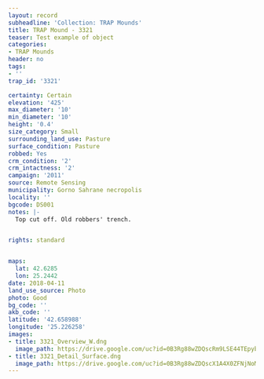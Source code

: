 ```yaml
---
layout: record
subheadline: 'Collection: TRAP Mounds'
title: TRAP Mound - 3321
teaser: Test example of object
categories:
- TRAP Mounds
header: no
tags:
- ''
trap_id: '3321'

certainty: Certain
elevation: '425'
max_diameter: '10'
min_diameter: '10'
height: '0.4'
size_category: Small
surrounding_land_use: Pasture
surface_condition: Pasture
robbed: Yes
crm_condition: '2'
crm_intactness: '2'
campaign: '2011'
source: Remote Sensing
municipality: Gorno Sahrane necropolis
locality: ''
bgcode: DS001
notes: |-
  Top cut off. Old robbers' trench.


rights: standard


maps:
  lat: 42.6285
  lon: 25.2442
date: 2018-04-11
land_use_source: Photo
photo: Good
bg_code: ''
akb_code: ''
latitude: '42.658988'
longitude: '25.226258'
images:
- title: 3321_Overview_W.dng
  image_path: https://drive.google.com/uc?id=0B3Rg88wZDQscRm9LSE44TEpybUE
- title: 3321_Detail_Surface.dng
  image_path: https://drive.google.com/uc?id=0B3Rg88wZDQscX1A4X0ZFNjNoMm8
---
```


